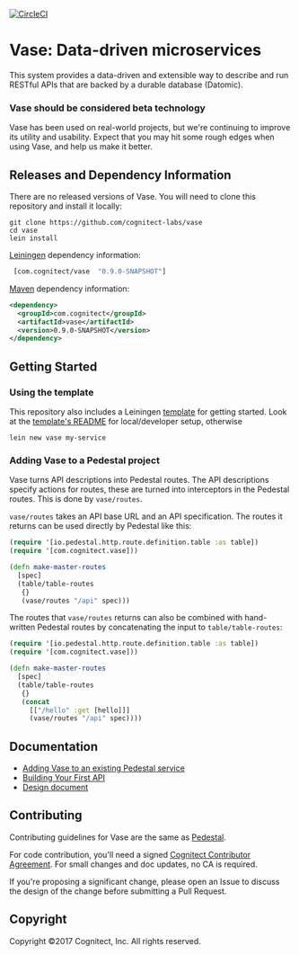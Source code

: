 [![CircleCI](https://circleci.com/gh/cognitect-labs/vase.svg?style=svg&circle-token=21b84b7aea75483821d3852de6c5d9930e85720a)](https://circleci.com/gh/cognitect-labs/vase)

# Vase: Data-driven microservices

This system provides a data-driven and extensible way to describe and run RESTful APIs
that are backed by a durable database (Datomic).

### Vase should be considered beta technology

Vase has been used on real-world projects, but we're continuing to improve its
utility and usability.  Expect that you may hit some rough edges when using Vase,
and help us make it better.


## Releases and Dependency Information

There are no released versions of Vase. You will need to clone this repository and install it locally:

```
git clone https://github.com/cognitect-labs/vase
cd vase
lein install
```

[Leiningen](https://github.com/technomancy/leiningen) dependency information:

```clj
 [com.cognitect/vase  "0.9.0-SNAPSHOT"]
```

[Maven](http://maven.apache.org/) dependency information:

```xml
<dependency>
  <groupId>com.cognitect</groupId>
  <artifactId>vase</artifactId>
  <version>0.9.0-SNAPSHOT</version>
</dependency>
```


## Getting Started

### Using the template

This repository also includes a Leiningen [template](./template) for getting started.
Look at the [template's README](./template/README.md) for local/developer setup,
otherwise

`lein new vase my-service`

### Adding Vase to a Pedestal project

Vase turns API descriptions into Pedestal routes. The API descriptions
specify actions for routes, these are turned into interceptors in the
Pedestal routes. This is done by `vase/routes`.

`vase/routes` takes an API base URL and an API specification. The routes it
returns can be used directly by Pedestal like this:

```clj
(require '[io.pedestal.http.route.definition.table :as table])
(require '[com.cognitect.vase]))

(defn make-master-routes
  [spec]
  (table/table-routes
   {}
   (vase/routes "/api" spec)))
```

The routes that `vase/routes` returns can also be combined with
hand-written Pedestal routes by concatenating the input to
`table/table-routes`:

```clj
(require '[io.pedestal.http.route.definition.table :as table])
(require '[com.cognitect.vase]))

(defn make-master-routes
  [spec]
  (table/table-routes
   {}
   (concat
     [["/hello" :get [hello]]]
     (vase/routes "/api" spec))))
```


## Documentation

* [Adding Vase to an existing Pedestal service](docs/adding_vase.mkd)
* [Building Your First API](docs/your_first_api.mkd)
* [Design document](docs/design_doc.mkd)


## Contributing

Contributing guidelines for Vase are the same as [Pedestal](https://github.com/pedestal/pedestal/blob/master/CONTRIBUTING.md).

For code contribution, you'll need a signed [Cognitect Contributor Agreement](https://secure.echosign.com/public/hostedForm?formid=8JU33Z7A7JX84U).
For small changes and doc updates, no CA is required.

If you're proposing a significant change, please open an Issue to
discuss the design of the change before submitting a Pull Request.


## Copyright

Copyright ©2017 Cognitect, Inc. All rights reserved.

